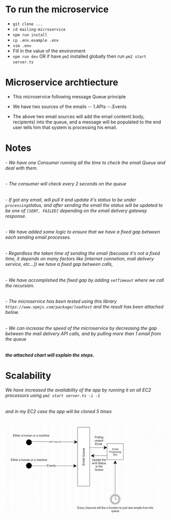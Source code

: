 # To run the microservice
 - `git clone ...`
 - `cd mailing-microservice`
 - `npm run install `
 - `cp .env.example .env`
 - `vim .env`
 - Fill in the value of the environment
 - `npm run dev` OR if have `pm2` installed globally then run `pm2 start server.ts`

# Microservice archtiecture
- This microservice following message Queue principle
-  We have two sources of the emails 
--  1.APIs
--.Events

- The above two email sources will add the email content( body, recipients) into the queue, and a message will be populated to the end user tells him that system is processing his email.
# Notes
###### -  We have one Consumer running all the time to check the email Queue and deal with them.
###### - The consumer will check every 2 seconds on the queue
######  - If got any email, will pull it and update it's status to be  under `processing`status, and after sending the email the status will be updated to be one of `[SENT, FAILED]` depending on the email delivery gateway response.
######  - We have added some logic to ensure that we have a fixed gap between each sending email processes.
###### - Regardless the taken time of sending the email (becuase it's not a fixed time, it depends on many factors like [internet connetion, mail delivery service, etc...]) we have a fixed gap between calls,
###### - We have accomplished the fixed gap by adding `setTimeout` where we call the recursion.
 ###### - The microservice has been tested using this library `https://www.npmjs.com/package/loadtest`  and the result has been attached below.
 ###### - We can increase the speed of the microservice by decreasing the gap between the mail delivery API calls, and by pulling more than 1 email from the queue


#####  the attached chart will explain the steps.



#  Scalability
###### We have increased the availability of the app by running it on all EC2 processors using `pm2 start server.ts -i -1` 
###### and in my EC2 case the app will be cloned 5 times





![alt text](https://github.com/mwj-1992/mailing-microservice/blob/master/assets/images/Diagram.JPG?raw=true)
